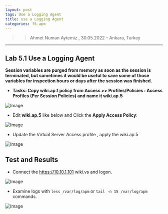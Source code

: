 ```yaml
---
layout: post
tags: Use a Logging Agent
title: use a Logging Agent
categories: f5-apm
---
```


>> Ahmet Numan Aytemiz , 30.05.2022 - Ankara, Turkey

---

## Lab 5.1 Use a Logging Agent

**Session variables are purged from memory as soon as the session is terminated, but sometimes it would be useful to save some of those variables for inspection hours or days after the session was finished.**

- **Tasks: Copy wiki.ap.1 policy from Access >> Profiles/Policies : Access Profiles (Per Session Policies) and name it wiki.ap.5**

![Image](/img/copy-wiki-ap-5.png)

- Edit **wiki.ap.5** like below and Click the **Apply Access Policy**:

![Image](/img/logging.png)

- Update the Virtual Server Access profile , apply the wiki.ap.5

![Image](/img/wikivsapply.png)

## Test and Results

- Connect the https://10.10.1.101 wiki.vs and logon. 

![Image](/img/connectwikis.png)

- Examine logs with `less /var/log/apm` or `tail -n 15 /var/log/apm` commands.

![Image](/img/varlogapm.png)


